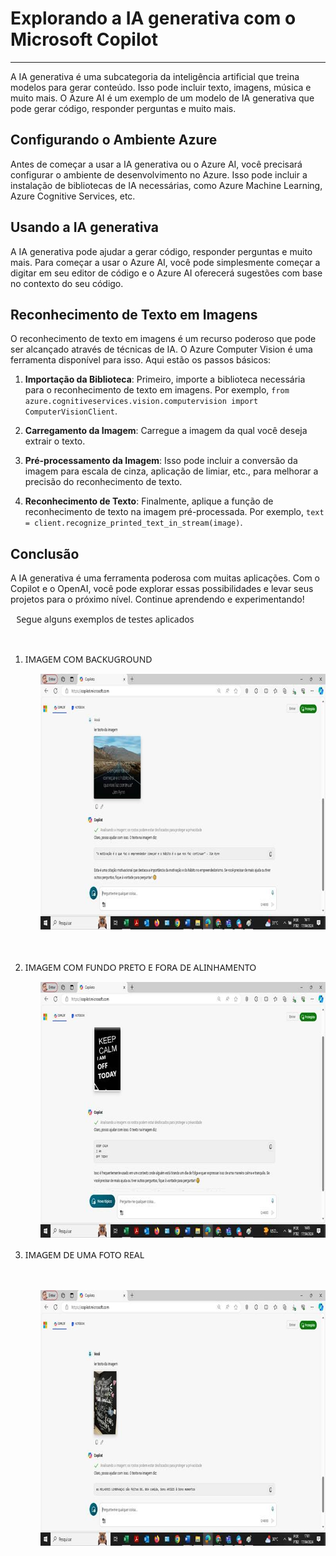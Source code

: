 # Explorando a IA generativa com o Microsoft Copilot

---

A IA generativa é uma subcategoria da inteligência artificial que treina modelos para gerar conteúdo. Isso pode incluir texto, imagens, música e muito mais. O Azure AI é um exemplo de um modelo de IA generativa que pode gerar código, responder perguntas e muito mais.

## Configurando o Ambiente Azure

Antes de começar a usar a IA generativa ou o Azure AI, você precisará configurar o ambiente de desenvolvimento no Azure. Isso pode incluir a instalação de bibliotecas de IA necessárias, como Azure Machine Learning, Azure Cognitive Services, etc.

## Usando a IA generativa

A IA generativa pode ajudar a gerar código, responder perguntas e muito mais. Para começar a usar o Azure AI, você pode simplesmente começar a digitar em seu editor de código e o Azure AI oferecerá sugestões com base no contexto do seu código.

## Reconhecimento de Texto em Imagens

O reconhecimento de texto em imagens é um recurso poderoso que pode ser alcançado através de técnicas de IA. O Azure Computer Vision é uma ferramenta disponível para isso. Aqui estão os passos básicos:

1. **Importação da Biblioteca**: Primeiro, importe a biblioteca necessária para o reconhecimento de texto em imagens. Por exemplo, `from azure.cognitiveservices.vision.computervision import ComputerVisionClient`.

2. **Carregamento da Imagem**: Carregue a imagem da qual você deseja extrair o texto.

3. **Pré-processamento da Imagem**: Isso pode incluir a conversão da imagem para escala de cinza, aplicação de limiar, etc., para melhorar a precisão do reconhecimento de texto.

4. **Reconhecimento de Texto**: Finalmente, aplique a função de reconhecimento de texto na imagem pré-processada. Por exemplo, `text = client.recognize_printed_text_in_stream(image)`.

## Conclusão

A IA generativa é uma ferramenta poderosa com muitas aplicações. Com o Copilot e o OpenAI, você pode explorar essas possibilidades e levar seus projetos para o próximo nível. Continue aprendendo e experimentando!

<p class=MsoNormal style='margin-left:7.1pt'><span style='font-family:"Segoe UI",sans-serif;
mso-no-proof:yes'>Segue alguns exemplos de testes aplicados<o:p></o:p></span></p>

<span style='font-size:11.0pt;line-height:107%;font-family:"Segoe UI",sans-serif;
mso-fareast-font-family:Calibri;mso-ansi-language:PT-BR;mso-fareast-language:
EN-US;mso-bidi-language:AR-SA;mso-no-proof:yes'><br clear=all style='page-break-before:
always'>

<ol style='margin-top:0cm' start=1 type=1>
 <li class=MsoNormal style='mso-list:l0 level1 lfo2'><span style='font-family:
     "Segoe UI",sans-serif'>IMAGEM COM BACKUGROUND<o:p></o:p></span></li>
</ol>

</span>

<p class=MsoNormal style='margin-left:36.0pt'><span style='font-family:"Segoe UI",sans-serif;
mso-no-proof:yes'><!--[if gte vml 1]><v:shapetype id="_x0000_t75" coordsize="21600,21600"
 o:spt="75" o:preferrelative="t" path="m@4@5l@4@11@9@11@9@5xe" filled="f"
 stroked="f">
 <v:stroke joinstyle="miter"/>
 <v:formulas>
  <v:f eqn="if lineDrawn pixelLineWidth 0"/>
  <v:f eqn="sum @0 1 0"/>
  <v:f eqn="sum 0 0 @1"/>
  <v:f eqn="prod @2 1 2"/>
  <v:f eqn="prod @3 21600 pixelWidth"/>
  <v:f eqn="prod @3 21600 pixelHeight"/>
  <v:f eqn="sum @0 0 1"/>
  <v:f eqn="prod @6 1 2"/>
  <v:f eqn="prod @7 21600 pixelWidth"/>
  <v:f eqn="sum @8 21600 0"/>
  <v:f eqn="prod @7 21600 pixelHeight"/>
  <v:f eqn="sum @10 21600 0"/>
 </v:formulas>
 <v:path o:extrusionok="f" gradientshapeok="t" o:connecttype="rect"/>
 <o:lock v:ext="edit" aspectratio="t"/>
</v:shapetype><v:shape id="Imagem_x0020_1" o:spid="_x0000_i1087" type="#_x0000_t75"
 style='width:546pt;height:306.75pt;visibility:visible;mso-wrap-style:square'>
 <v:imagedata src="assets/image001.png"
  o:title=""/>
</v:shape><![endif]--><![if !vml]><img width=728 height=409
src="assets/image002.jpg" v:shapes="Imagem_x0020_1"><![endif]><o:p></o:p></span></p>

<p class=MsoNormal style='margin-left:7.1pt'><span style='font-family:"Segoe UI",sans-serif;
mso-no-proof:yes'><o:p>&nbsp;</o:p></span></p>

<ol style='margin-top:0cm' start=2 type=1>
 <li class=MsoNormal style='mso-list:l0 level1 lfo2'><span style='font-family:
     "Segoe UI",sans-serif;mso-no-proof:yes'>IMAGEM COM FUNDO PRETO E FORA DE
     ALINHAMENTO<o:p></o:p></span></li>
</ol>

<p class=MsoNormal style='margin-left:36.0pt'><span style='font-family:"Segoe UI",sans-serif;
mso-no-proof:yes'><!--[if gte vml 1]><v:shape id="_x0000_i1088" type="#_x0000_t75"
 style='width:545.25pt;height:306.75pt'>
 <v:imagedata src="assets/image003.png"
  o:title=""/>
</v:shape><![endif]--><![if !vml]><img width=727 height=409
src="assets/image004.jpg" v:shapes="_x0000_i1088"><![endif]><o:p></o:p></span></p>

<ol style='margin-top:0cm' start=3 type=1>
 <li class=MsoNormal style='mso-list:l0 level1 lfo2'><span style='font-family:
     "Segoe UI",sans-serif;mso-no-proof:yes'>IMAGEM DE UMA FOTO REAL<o:p></o:p></span></li>
</ol>

<p class=MsoNormal><span style='font-family:"Segoe UI",sans-serif'><o:p>&nbsp;</o:p></span></p>

<p class=MsoNormal style='margin-left:36.0pt'><span style='font-family:"Segoe UI",sans-serif;
mso-no-proof:yes'><!--[if gte vml 1]><v:shape id="_x0000_i1089" type="#_x0000_t75"
 style='width:546pt;height:306.75pt;visibility:visible;mso-wrap-style:square'>
 <v:imagedata src="assets/image005.png"
  o:title=""/>
</v:shape><![endif]--><![if !vml]><img width=728 height=409
src="assets/image006.jpg" v:shapes="_x0000_i1089"><![endif]></span><span
style='font-family:"Segoe UI",sans-serif'><o:p></o:p></span></p>

</div>

</body>

</html>
